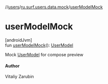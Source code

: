 //[users](../../index.md)/[ru.surf.users.data.mock](index.md)/[userModelMock](user-model-mock.md)

# userModelMock

[androidJvm]\
fun [userModelMock](user-model-mock.md)(): [UserModel](../ru.surf.users.data.models/-user-model/index.md)

Mock [UserModel](../ru.surf.users.data.models/-user-model/index.md) for compose preview

#### Author

Vitaliy Zarubin
